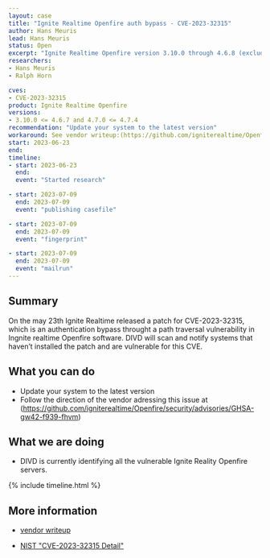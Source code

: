 ```yaml
---
layout: case
title: "Ignite Realtime Openfire auth bypass - CVE-2023-32315"
author: Hans Meuris
lead: Hans Meuris
status: Open
excerpt: "Ignite Realtime Openfire version 3.10.0 through 4.6.8 (excluded) and 4.7.0 to 4.7.5 (excluded) are vulnerable to a Path traversal vulnerability"
researchers:
- Hans Meuris
- Ralph Horn

cves:
- CVE-2023-32315
product: Ignite Realtime Openfire
versions: 
- 3.10.0 <= 4.6.7 and 4.7.0 <= 4.7.4
recommendation: "Update your system to the latest version"
workaround: See vendor writeup:(https://github.com/igniterealtime/Openfire/security/advisories/GHSA-gw42-f939-fhvmA)
start: 2023-06-23
end: 
timeline:
- start: 2023-06-23
  end: 
  event: "Started research"

- start: 2023-07-09
  end: 2023-07-09
  event: "publishing casefile"

- start: 2023-07-09
  end: 2023-07-09
  event: "fingerprint"

- start: 2023-07-09
  end: 2023-07-09
  event: "mailrun"
---
```


## Summary
On the may 23th Ignite Realtime released a patch for CVE-2023-32315, which is an authentication bypass throught a path traversal vulnerability in Ingnite realtime Openfire software. DIVD will scan and notify systems that haven’t installed the patch and are vulnerable for this CVE.

## What you can do

* Update your system to the latest version
* Follow the direction of the vendor adressing this issue at 
  (https://github.com/igniterealtime/Openfire/security/advisories/GHSA-gw42-f939-fhvm)

## What we are doing

* DIVD is currently identifying all the vulnerable Ignite Reality Openfire servers.

{% include timeline.html %}

## More information

* [vendor writeup](https://github.com/igniterealtime/Openfire/security/advisories/GHSA-gw42-f939-fhvm)

* [NIST "CVE-2023-32315 Detail"](https://nvd.nist.gov/vuln/detail/CVE-2023-32315)
